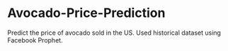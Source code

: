 # Avocado-Price-Prediction
Predict the price of avocado sold in the US. Used historical dataset using Facebook Prophet.
